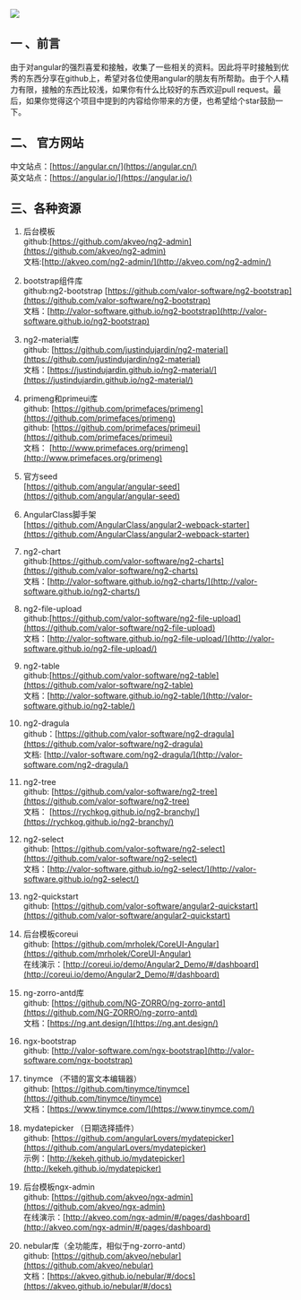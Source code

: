 ![](http://static.xiaomo.info/images/angular.png)

## 一 、前言   
由于对angular的强烈喜爱和接触，收集了一些相关的资料。因此将平时接触到优秀的东西分享在github上，希望对各位使用angular的朋友有所帮助。由于个人精力有限，接触的东西比较浅，如果你有什么比较好的东西欢迎pull request。最后，如果你觉得这个项目中提到的内容给你带来的方便，也希望给个star鼓励一下。


## 二、 官方网站
中文站点：[https://angular.cn/](https://angular.cn/)    
英文站点：[https://angular.io/](https://angular.io/)      

## 三、各种资源
1. 后台模板      
github:[https://github.com/akveo/ng2-admin](https://github.com/akveo/ng2-admin)      
文档:[http://akveo.com/ng2-admin/](http://akveo.com/ng2-admin/)                 

2. bootstrap组件库        
github:ng2-bootstrap [https://github.com/valor-software/ng2-bootstrap](https://github.com/valor-software/ng2-bootstrap)               
文档：[http://valor-software.github.io/ng2-bootstrap](http://valor-software.github.io/ng2-bootstrap)            

3. ng2-material库         
github: [https://github.com/justindujardin/ng2-material](https://github.com/justindujardin/ng2-material)            
文档：[https://justindujardin.github.io/ng2-material/](https://justindujardin.github.io/ng2-material/)       
          
4. primeng和primeui库            
github:  [https://github.com/primefaces/primeng](https://github.com/primefaces/primeng)          
github:  [https://github.com/primefaces/primeui](https://github.com/primefaces/primeui)       
文档： [http://www.primefaces.org/primeng](http://www.primefaces.org/primeng)                            

5. 官方seed    
 [https://github.com/angular/angular-seed](https://github.com/angular/angular-seed)      

6. AngularClass脚手架   
[https://github.com/AngularClass/angular2-webpack-starter](https://github.com/AngularClass/angular2-webpack-starter)    

7. ng2-chart     
github:[https://github.com/valor-software/ng2-charts](https://github.com/valor-software/ng2-charts)     
文档：[http://valor-software.github.io/ng2-charts/](http://valor-software.github.io/ng2-charts/)                              

8. ng2-file-upload   
github:[https://github.com/valor-software/ng2-file-upload](https://github.com/valor-software/ng2-file-upload)                
文档：[http://valor-software.github.io/ng2-file-upload/](http://valor-software.github.io/ng2-file-upload/)                    

9. ng2-table      
github:[https://github.com/valor-software/ng2-table](https://github.com/valor-software/ng2-table)            
文档：[http://valor-software.github.io/ng2-table/](http://valor-software.github.io/ng2-table/)              

10. ng2-dragula                
github：[https://github.com/valor-software/ng2-dragula](https://github.com/valor-software/ng2-dragula)                    
文档: [http://valor-software.com/ng2-dragula/](http://valor-software.com/ng2-dragula/)           
         
11. ng2-tree   
github: [https://github.com/valor-software/ng2-tree](https://github.com/valor-software/ng2-tree)        
文档： [https://rychkog.github.io/ng2-branchy/](https://rychkog.github.io/ng2-branchy/)                             

12. ng2-select   
github: [https://github.com/valor-software/ng2-select](https://github.com/valor-software/ng2-select)         
文档：[http://valor-software.github.io/ng2-select/](http://valor-software.github.io/ng2-select/)            

13. ng2-quickstart    
github: [https://github.com/valor-software/angular2-quickstart](https://github.com/valor-software/angular2-quickstart)         


14. 后台模板coreui    
github: [https://github.com/mrholek/CoreUI-Angular](https://github.com/mrholek/CoreUI-Angular)    
在线演示：[http://coreui.io/demo/Angular2_Demo/#/dashboard](http://coreui.io/demo/Angular2_Demo/#/dashboard)    

15. ng-zorro-antd库  
github: [https://github.com/NG-ZORRO/ng-zorro-antd](https://github.com/NG-ZORRO/ng-zorro-antd)  
文档：[https://ng.ant.design/](https://ng.ant.design/)     

16. ngx-bootstrap    
github: [http://valor-software.com/ngx-bootstrap](http://valor-software.com/ngx-bootstrap)      

17. tinymce （不错的富文本编辑器）    
github: [https://github.com/tinymce/tinymce](https://github.com/tinymce/tinymce)    
文档：[https://www.tinymce.com/](https://www.tinymce.com/)    

18. mydatepicker （日期选择插件）    
github: [https://github.com/angularLovers/mydatepicker](https://github.com/angularLovers/mydatepicker)    
示例：[http://kekeh.github.io/mydatepicker](http://kekeh.github.io/mydatepicker)    

19. 后台模板ngx-admin    
github: [https://github.com/akveo/ngx-admin](https://github.com/akveo/ngx-admin)    
在线演示：[http://akveo.com/ngx-admin/#/pages/dashboard](http://akveo.com/ngx-admin/#/pages/dashboard)    

20. nebular库（全功能库，相似于ng-zorro-antd）    
github: [https://github.com/akveo/nebular](https://github.com/akveo/nebular)    
文档：[https://akveo.github.io/nebular/#/docs](https://akveo.github.io/nebular/#/docs)     
